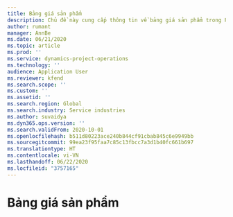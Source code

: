 ```yaml
---
title: Bảng giá sản phẩm
description: Chủ đề này cung cấp thông tin về bảng giá sản phẩm trong Project Operations.
author: rumant
manager: AnnBe
ms.date: 06/21/2020
ms.topic: article
ms.prod: ''
ms.service: dynamics-project-operations
ms.technology: ''
audience: Application User
ms.reviewer: kfend
ms.search.scope: ''
ms.custom: ''
ms.assetid: ''
ms.search.region: Global
ms.search.industry: Service industries
ms.author: suvaidya
ms.dyn365.ops.version: ''
ms.search.validFrom: 2020-10-01
ms.openlocfilehash: b511d80223ace240b844cf91cbab845c6e9949bb
ms.sourcegitcommit: 99ea23f95faa7c85c13fbcc7a3d1b40fc661b697
ms.translationtype: HT
ms.contentlocale: vi-VN
ms.lasthandoff: 06/22/2020
ms.locfileid: "3757165"
---
```

# <a name="product-price-lists"></a>Bảng giá sản phẩm

